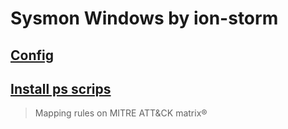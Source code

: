 # Sysmon Windows by ion-storm

## [Config](https://github.com/ion-storm/sysmon-config/blob/master/sysmonconfig-export.xml)
## [Install ps scrips](./sysmon_install.ps1)

> Mapping rules on MITRE ATT&CK matrix®